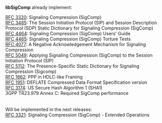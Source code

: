 **libSigComp** already implement:

[RFC 3320](http://www.ietf.org/rfc/rfc3320.txt): Signaling Compression (SigComp)<br>
<a href='http://www.ietf.org/rfc/rfc3485.txt'>RFC 3485</a>: The Session Initiation Protocol (SIP) and Session Description Protocol (SDP) Static Dictionary for Signaling Compression (SigComp)<br>
<a href='http://www.ietf.org/rfc/rfc4464.txt'>RFC 4464</a>: Signaling Compression (SigComp) Users' Guide<br>
<a href='http://www.ietf.org/rfc/rfc4465.txt'>RFC 4465</a>: Signaling Compression (SigComp) Torture Tests<br>
<a href='http://www.ietf.org/rfc/rfc4070.txt'>RFC 4077</a>: A Negative Acknowledgement Mechanism for Signaling Compression<br>
<a href='http://www.ietf.org/rfc/rfc5049.txt'>RFC 5049</a>: Applying Signaling Compression (SigComp) to the Session Initiation Protocol (SIP)<br>
<a href='http://www.ietf.org/rfc/rfc5112.txt'>RFC 5112</a>: The Presence-Specific Static Dictionary for Signaling Compression (Sigcomp)<br>
<a href='http://www.ietf.org/rfc/rfc1662.txt'>RFC 1662</a>: PPP in HDLC-like Framing<br>
<a href='http://www.ietf.org/rfc/rfc1951.txt'>RFC 1951</a>: DEFLATE Compressed Data Format Specification version<br>
<a href='http://www.ietf.org/rfc/rfc3174.txt'>RFC 3174</a>: US Secure Hash Algorithm 1 (SHA1)<br>
3GPP TR23.979 Annex C: Required SigComp performance<br>
<br>
<br>
Will be implemented in the next releases:<br>
<a href='http://www.ietf.org/rfc/rfc3321.txt'>RFC 3321</a>: Signaling Compression (SigComp) - Extended Operations<br>